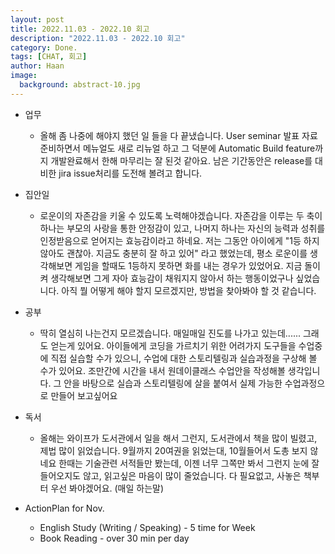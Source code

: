 ```yaml
---
layout: post
title: 2022.11.03 - 2022.10 회고
description: "2022.11.03 - 2022.10 회고" 
category: Done.
tags: [CHAT, 회고]
author: Haan
image:
  background: abstract-10.jpg
---
```


* 업무
  * 올해 좀 나중에 해야지 했던 일 들을 다 끝냈습니다.
    User seminar 발표 자료 준비하면서 메뉴얼도 새로 리뉴얼 하고 그 덕분에 Automatic Build feature까지 개발완료해서 
    한해 마무리는 잘 된것 같아요.
    남은 기간동안은 release를 대비한 jira issue처리를 도전해 볼려고 합니다.

* 집안일
  * 로운이의 자존감을 키울 수 있도록 노력해야겠습니다.
    자존감을 이루는 두 축이 하나는 부모의 사랑을 통한 안정감이 있고, 나머지 하나는 자신의 능력과 성취를 인정받음으로 얻어지는 효능감이라고 하네요.
    저는 그동안 아이에게 "1등 하지 않아도 괜찮아. 지금도 충분히 잘 하고 있어" 라고 했었는데, 
    평소 로운이를 생각해보면 게임을 할때도 1등하지 못하면 화를 내는 경우가 있었어요.
    지금 돌이켜 생각해보면 그게 자아 효능감이 채워지지 않아서 하는 행동이었구나 싶었습니다.
    아직 뭘 어떻게 해야 할지 모르겠지만, 방법을 찾아봐야 할 것 같습니다.

* 공부
  * 딱히 열심히 나는건지 모르겠습니다. 매일매일 진도를 나가고 있는데...... 그래도 얻는게 있어요.
    아이들에게 코딩을 가르치기 위한 어려가지 도구들을 수업중에 직접 실습할 수가 있으니,
    수업에 대한 스토리텔링과 실습과정을 구상해 볼 수가 있어요.
    조만간에 시간을 내서 원데이클래스 수업안을 작성해볼 생각입니다.
    그 안을 바탕으로 실습과 스토리텔링에 살을 붙여서 실제 가능한 수업과정으로 만들어 보고싶어요

* 독서
  * 올해는 와이프가 도서관에서 일을 해서 그런지, 도서관에서 책을 많이 빌렸고, 제법 많이 읽었습니다.
    9월까지 20여권을 읽었는대, 10월들어서 도총 보지 않네요
    한때는 기술관련 서적들만 봤는데, 이젠 너무 그쪽만 봐서 그런지 눈에 잘 들어오지도 않고, 읽고싶은 마음이 많이 줄었습니다.
    다 필요없고, 사놓은 책부터 우선 봐야겠어요. (매일 하는말)

* ActionPlan for Nov.
  * English Study (Writing / Speaking) - 5 time for Week
  * Book Reading - over 30 min per day